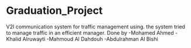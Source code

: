 # Graduation_Project
V2I communication system for traffic management using.
the system tried to manage traffic in an efficient manager.
Done by
-Mohamed Ahmed
-Khalid Alruwayti
-Mahmoud Al Dahdouh
-Abdulrahman Al Bishi
